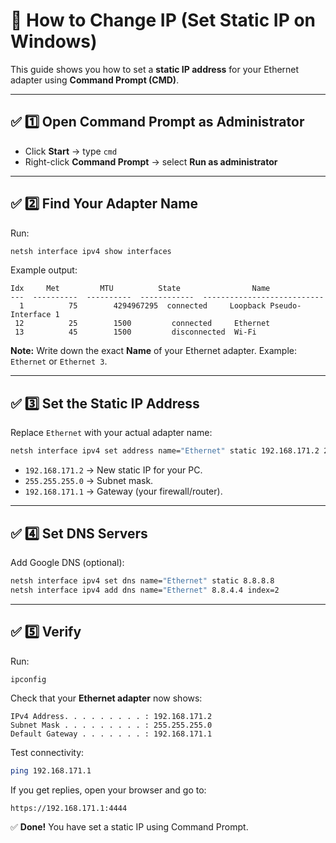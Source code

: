 
# 📌 How to Change IP (Set Static IP on Windows)

This guide shows you how to set a **static IP address** for your Ethernet adapter using **Command Prompt (CMD)**.

---

## ✅ 1️⃣ Open Command Prompt as Administrator

- Click **Start** → type `cmd`
- Right-click **Command Prompt** → select **Run as administrator**

---

## ✅ 2️⃣ Find Your Adapter Name

Run:

```bash
netsh interface ipv4 show interfaces
```

Example output:
```
Idx     Met         MTU          State                Name
---  ----------  ----------  ------------  ---------------------------
  1          75        4294967295  connected     Loopback Pseudo-Interface 1
 12          25        1500         connected     Ethernet
 13          45        1500         disconnected  Wi-Fi
```

**Note:** Write down the exact **Name** of your Ethernet adapter. Example: `Ethernet` or `Ethernet 3`.

---

## ✅ 3️⃣ Set the Static IP Address

Replace `Ethernet` with your actual adapter name:

```bash
netsh interface ipv4 set address name="Ethernet" static 192.168.171.2 255.255.255.0 192.168.171.1
```

- `192.168.171.2` → New static IP for your PC.
- `255.255.255.0` → Subnet mask.
- `192.168.171.1` → Gateway (your firewall/router).

---

## ✅ 4️⃣ Set DNS Servers

Add Google DNS (optional):

```bash
netsh interface ipv4 set dns name="Ethernet" static 8.8.8.8
netsh interface ipv4 add dns name="Ethernet" 8.8.4.4 index=2
```

---

## ✅ 5️⃣ Verify

Run:

```bash
ipconfig
```

Check that your **Ethernet adapter** now shows:
```
IPv4 Address. . . . . . . . . : 192.168.171.2
Subnet Mask . . . . . . . . . : 255.255.255.0
Default Gateway . . . . . . . : 192.168.171.1
```

Test connectivity:

```bash
ping 192.168.171.1
```

If you get replies, open your browser and go to:

```
https://192.168.171.1:4444
```

✅ **Done!** You have set a static IP using Command Prompt.
